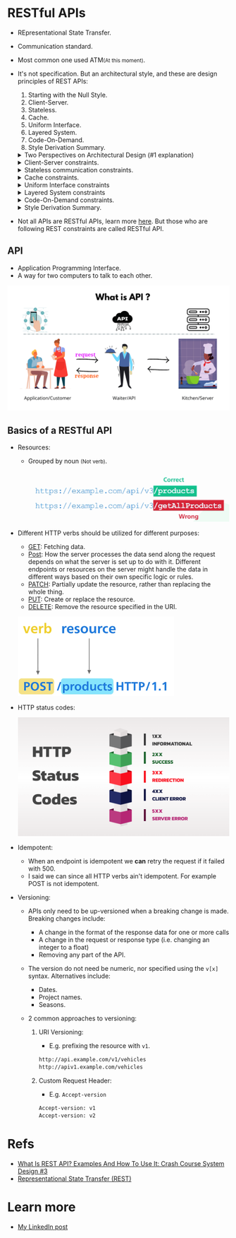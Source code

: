 # RESTful APIs

- REpresentational State Transfer.
- Communication standard.
- Most common one used ATM<small>(At this moment)</small>.
- It's not specification. But an architectural style, and these are design principles of REST APIs:

  1. Starting with the Null Style.
  2. Client-Server.
  3. Stateless.
  4. Cache.
  5. Uniform Interface.
  6. Layered System.
  7. Code-On-Demand.
  8. Style Derivation Summary.

  <details>
    <summary>
      Two Perspectives on Architectural Design (#1 explanation)
    </summary>
    <table>
      <thead>
        <tr>
          <th></th>
          <th>
            Starting from Scratch <small>(Blank Slate Approach)</small>
          </th>
          <th>
            Starting with Needs and Adding Constraints
            <small>(Incremental Constraints Approach)</small>
          </th>
        </tr>
      </thead>
      <tbody>
        <tr>
          <td>Description</td>
          <td>
            Designer begins with <em>no</em>
            preconceived constraints <small>(predetermined rules or limitations.)</small>
            or guidelines. They start with a blank canvas, creating an
            architecture by gradually adding familiar components until the
            system meets its intended requirements.
          </td>
          <td>
            Designer starts by considering the overall needs of the system
            without any constraints. They then gradually impose
            constraints on different parts of the system. These
            constraints help ensure that
            various factors<small>(E.g. efficiency, usability, or scalability.)</small>
            influencing the system are addressed naturally.
          </td>
        </tr>
        <tr>
          <td>Characteristics</td>
          <td>
            Emphasizes creativity and an unrestricted vision, allowing the
            designer to explore many possibilities without initial
            limitations.
          </td>
          <td>
            Focuses on understanding the system's context and purpose,
            applying restraint to align the design with the real-world
            influences/conditions.
          </td>
        </tr>
      </tbody>
    </table>
  </details>

  <details>
    <summary>
      Client-Server constraints.
    </summary>
    <ul>
      <li>
        Separation of concerns is the principle behind the client-server constraints.
      </li>
      <li>
        Separate UI concerns from the data storage concerns.
      </li>
      <li>
        More portable UI across multiple platforms.
      </li>
      <li>
        Better scalability by simplifying the server components.
      </li>
      <li>
        Components can evolve independently.
      </li>
    </ul>
  </details>

  <details>
    <summary>
      Stateless communication constraints.
    </summary>
    <p>
      Each request from client to server must contain all of the information necessary to understand the request. Session state is therefore kept entirely on the client.
    </p>
    <table>
      <thead>
        <tr>
          <th>Pros</th>
          <th>Cons</th>
        </tr>
      </thead>
      <tbody>
        <tr>
          <td>
            <ul>
              <li>
                Improved visibility: monitoring system does not have to look beyond a single request 
                datum <small>(a single piece of information)</small>
                in order to determine the full nature of the request.
              </li>
              <li>
                More reliable because it eases the task of recovering from
                partial failures <small>(some components of the system fail while others continue to function)</small>.
                Since each request is completely self-contained and independent of previous requests, in case of failure client can simply retry
                <small>(The concept of idempotency is closely related to the idea of statelessness)</small> it.
              </li>
              <li>
                Improved scalability: not having to store state between requests allows the server component to quickly free resources.
              </li>
              <li>
                Simplified implementation: server doesn't have to manage resource usage across requests.
              </li>
            </ul>
          </td>
          <td>
            <ul>
              <li>
                Decreased network performance: by increasing the repetitive data <small>(per-interaction overhead)</small> sent in a series of requests.
              </li>
              <li>
                Reduced server control over consistent
                application behavior<small>(UI/UX)</small>: 
                application becomes dependent on the correct implementation of semantics across multiple client versions. For example, a newer client version might handle certain data or state management differently than an older version, leading to varying user experiences or even errors.
              </li>
            </ul>
          </td>
        </tr>
      </tbody>
    </table>
  </details>

  <details>
    <summary>
      Cache constraints.
    </summary>
    <ul>
      <li>
        This is all about Client-Side Caching: not server-side caching or intermediary caching <small>(infrastructure layer)</small>.
        <img src="./caching.png" />
      </li>
      <li>
        The data within a response to a request, implicitly/explicitly is labeled as cacheable or non-cacheable. A cacheable response signifies that a client cache can reuse that response data for later, equivalent requests.
      </li>
    </ul>
  </details>

  <details>
    <summary>
      Uniform Interface constraints
    </summary>
    <ul>
      <li>
        Consistent set of operations and conventions <small>(HTTP spec)</small> for interactions between clients and servers.
      </li>
      <li>
        Generality and simplification principle.
      </li>
    </ul>
  </details>

  <details>
    <summary>
      Layered System constraints
    </summary>
    <ul>
      <li>
        This style allows an architecture to be composed of hierarchical layers.
      </li>
      <li>
        Each component cannot "see" beyond the immediate layer with which they are interacting.
      </li>
      <li>
        Adds Overhead and latency to the processing of data which can be offset by utilizing caching mechanisms.
      </li>
    </ul>
  </details>

  <details>
    <summary>
      Code-On-Demand constraints.
    </summary>
    <ul>
      <li>
        Server can send executable code to a client, allowing the client to run this code to extend its functionality.
      </li>
      <li>
        Reduces Visibility: When a client dynamically downloads and executes code, it can be harder to predict and monitor the exact behavior of the client application
      </li>
      <li>
        E.g. a dynamic form or a real-time chat widget.
      </li>
    </ul>
  </details>

  <details>
    <summary>
      Style Derivation Summary.
    </summary>
    <p>
      The constraints of REST are not random; they are derived from well-established architectural styles.
    </p>
  </details>

- Not all APIs are RESTful APIs, learn more [here](https://roy.gbiv.com/untangled/2008/rest-apis-must-be-hypertext-driven). But those who are following REST constraints are called RESTful API.

## API

- Application Programming Interface.
- A way for two computers to talk to each other.

![API core concept visualization](./api.png)

## Basics of a RESTful API

- Resources:

  - Grouped by noun <small>(Not verb)</small>.

    ![Noun not verb](./noun-not-verb.png)

- Different HTTP verbs should be utilized for different purposes:

  - [GET](https://datatracker.ietf.org/doc/html/rfc7231#section-4.3.1): Fetching data.
  - [Post](https://datatracker.ietf.org/doc/html/rfc7231#section-4.3.3): How the server processes the data send along the request depends on what the server is set up to do with it. Different endpoints or resources on the server might handle the data in different ways based on their own specific logic or rules.
  - [PATCH](https://datatracker.ietf.org/doc/html/rfc5789): Partially update the resource, rather than replacing the whole thing.
  - [PUT](https://datatracker.ietf.org/doc/html/rfc7231#section-4.3.4): Create or replace the resource.
  - [DELETE](https://datatracker.ietf.org/doc/html/rfc7231#section-4.3.5): Remove the resource specified in the URI.

  ![Parts of a HTTP request](./http-request-rest-parts.png)

- HTTP status codes:

  ![HTTP status codes](./http-status-codes.png)

- Idempotent:

  - When an endpoint is idempotent we **can** retry the request if it failed with 500.
  - I said we can since all HTTP verbs ain't idempotent. For example POST is not idempotent.

- Versioning:

  - APIs only need to be up-versioned when a breaking change is made. Breaking changes include:
    - A change in the format of the response data for one or more calls
    - A change in the request or response type (i.e. changing an integer to a float)
    - Removing any part of the API.
  - The version do not need be numeric, nor specified using the `v[x]` syntax. Alternatives include:
    - Dates.
    - Project names.
    - Seasons.
  - 2 common approaches to versioning:

    1. URI Versioning:

       - E.g. prefixing the resource with `v1`.

       ```cmd
       http://api.example.com/v1/vehicles
       http://apiv1.example.com/vehicles
       ```

    2. Custom Request Header:

       - E.g. `Accept-version`

       ```cmd
       Accept-version: v1
       Accept-version: v2
       ```

# Refs

- [What Is REST API? Examples And How To Use It: Crash Course System Design #3](https://www.youtube.com/watch?v=-mN3VyJuCjM)
- [Representational State Transfer (REST)](https://ics.uci.edu/~fielding/pubs/dissertation/rest_arch_style.htm)

# Learn more

- [My LinkedIn post](https://www.linkedin.com/posts/kasir-barati_http-spec-rfc-activity-7224516416043929600-33_H?utm_source=share&utm_medium=member_desktop)

